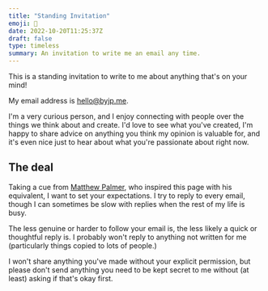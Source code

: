 ```yaml
---
title: "Standing Invitation"
emoji: 📮
date: 2022-10-20T11:25:37Z
draft: false
type: timeless
summary: An invitation to write me an email any time.
---
```


This is a standing invitation to write to me about anything that's on your mind!

My email address is hello@byjp.me.

I'm a very curious person, and I enjoy connecting with people over the things we think about and create. I'd love to see what you've created, I'm happy to share advice on anything you think my opinion is valuable for, and it's even nice just to hear about what you're passionate about right now.

## The deal

Taking a cue from [Matthew Palmer](https://matthewpalmer.net/standing-invitation/), who inspired this page with his equivalent, I want to set your expectations. I try to reply to every email, though I can sometimes be slow with replies when the rest of my life is busy.

The less genuine or harder to follow your email is, the less likely a quick or thoughtful reply is. I probably won't reply to anything not written for me (particularly things copied to lots of people.)

I won't share anything you've made without your explicit permission, but please don't send anything you need to be kept secret to me without (at least) asking if that's okay first.
